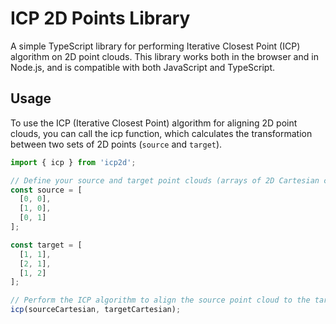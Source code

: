 # ICP 2D Points Library

A simple TypeScript library for performing Iterative Closest Point (ICP) algorithm on 2D point clouds. This library works both in the browser and in Node.js, and is compatible with both JavaScript and TypeScript.

## Usage
To use the ICP (Iterative Closest Point) algorithm for aligning 2D point clouds, you can call the icp function, which calculates the transformation between two sets of 2D points (`source` and `target`).

```js
import { icp } from 'icp2d';

// Define your source and target point clouds (arrays of 2D Cartesian coordinates)
const source = [
  [0, 0],
  [1, 0],
  [0, 1]
];

const target = [
  [1, 1],
  [2, 1],
  [1, 2]
];

// Perform the ICP algorithm to align the source point cloud to the target
icp(sourceCartesian, targetCartesian);
```